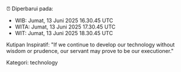 ⏰ Diperbarui pada:
- WIB: Jumat, 13 Juni 2025 16.30.45 UTC
- WITA: Jumat, 13 Juni 2025 17.30.45 UTC
- WIT: Jumat, 13 Juni 2025 18.30.45 UTC

Kutipan Inspiratif:
"If we continue to develop our technology without wisdom or prudence, our servant may prove to be our executioner."


Kategori: technology

